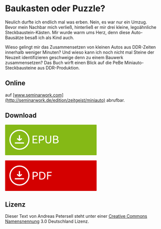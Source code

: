# Baukasten oder Puzzle?

Neulich durfte ich endlich mal was erben. Nein, es war nur ein Umzug. Bevor mein Nachbar mich verließ, hinterließ er mir drei kleine, legoähnliche Steckbaustein-Kästen. Mir wurde warm ums Herz, denn diese Auto-Bausätze besaß ich als Kind auch.

Wieso gelingt mir das Zusammensetzen von kleinen Autos aus DDR-Zeiten innerhalb weniger Minuten? Und wieso kann ich noch nicht mal Steine der Neuzeit identifizieren geschweige denn zu einem Bauwerk zusammensetzen? Das Buch wirft einen Blick auf die PeBe Miniauto-Steckbausteine aus DDR-Produktion.

## Online
auf [www.seminarwork.com](http://seminarwork.de/edition/zeitgeist/miniauto) abrufbar.

## Download

[![EPUB](/assets/images/download-epub.png)](https://github.com/petersell/miniauto/raw/master/miniauto.epub)

[![EPUB](/assets/images/download-pdf.png)](https://github.com/petersell/miniauto/raw/master/miniauto.pdf)

## Lizenz

Dieser Text von Andreas Petersell steht unter einer [Creative Commons Namensnennung](http://creativecommons.org/licenses/by/3.0/de/) 3.0 Deutschland Lizenz.